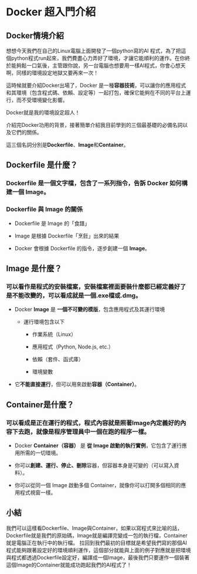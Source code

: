 # Docker 超入門介紹

## Docker情境介紹

想想今天我們在自己的Linux電腦上面開發了一個python寫的AI 程式，為了把這個python程式run起來，我們費盡心力弄好了環境，才讓它能順利的運作。在你終於能夠鬆一口氣後，主管跟你說，另一台電腦也想要用一樣AI程式，你會心想天啊，同樣的環境設定地獄又要再來一次！

這時候就要介紹Docker出場了，Docker 是一種**容器技術**，可以讓你的應用程式和其環境（包含程式碼、依賴、設定等）一起打包，確保它能夠在不同的平台上運行，而不受環境變化影響。

Docker就是我的環境設定超人！

介紹完Docker功用的背景，接著簡單介紹我目前學到的三個最基礎的必備名詞以及它們的關係。

這三個名詞分別是**Dockerfile**、**Image**和**Container**。

## **Dockerfile 是什麼？**

### **Dockerfile 是一個文字檔**，包含了一系列指令，告訴 Docker **如何構建一個 Image**。

### **Dockerfile 與 Image 的關係**

- Dockerfile 是 Image 的「食譜」

- Image 是根據 Dockerfile「烹飪」出來的結果

- Docker 會根據 Dockerfile 的指令，逐步創建一個 **Image**。

## Image 是什麼？

### 可以看作是程式的安裝檔案，安裝檔案裡面要裝什麼都已經定義好了是不能改變的，可以看成就是一個.exe檔或.dmg。

- Docker **Image** 是 **一個不可變的模版**，包含應用程式及其運行環境

   - 運行環境包含以下

      - 作業系統（Linux）

      - 應用程式（Python, Node.js, etc.）

      - 依賴（套件、函式庫）

      - 環境變數

- 它**不能直接運行**，但可以用來啟動**容器（Container）**。

## Container是什麼？

### 可以看成是正在運行的程式，程式內容就是照著Image內定義好的內容下去跑，就像是程序管理員中一個在跑的程序一樣。

- Docker **Container（容器）** 是 **從 Image 啟動的執行實例**，它包含了運行應用所需的一切環境。

- 你可以**創建、運行、停止、刪除**容器，但容器本身是可變的（可以寫入資料）。

- 你可以從同一個 Image 啟動多個 Container，就像你可以打開多個相同的應用程式視窗一樣。

## 小結

我們可以這樣看Dockerfile、Image與Container，如果以寫程式來比喻的話，Dockerfile就是我們的原始碼，Image就是編譯完變成一包的執行檔，Container就是電腦正在執行中的執行檔。
拉回到我們最初的目標就是希望我們寫的那個AI程式能夠跟著設定好的環境順利運作，這個部分就能與上面的例子對應就是把環境與程式都透過Dockerfile設定好，編譯成一個Image，最後我們只要運作一個裝著這個Image的Container就能成功跑起我們的AI程式了！